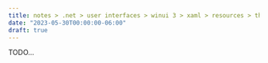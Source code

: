 ```yaml
---
title: notes > .net > user interfaces > winui 3 > xaml > resources > theme resources
date: "2023-05-30T00:00:00-06:00"
draft: true
---
```


TODO...